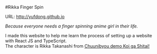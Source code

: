 #Rikka Finger Spin

URL: http://yufdong.github.io

*Because everyone needs a finger spinning anime girl in their life.*

I made this website to help me learn the process of setting up a website with React JS and TypeScript.  
The character is Rikka Takanashi from [Chuunibyou demo Koi ga Shitai!](https://en.wikipedia.org/wiki/Love,_Chunibyo_%26_Other_Delusions)
